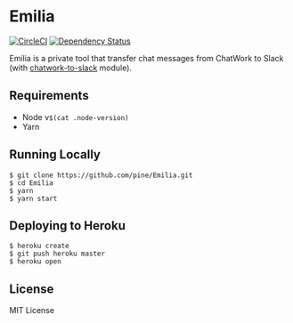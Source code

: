# Emilia
[![CircleCI](https://circleci.com/gh/pine/Emilia/tree/master.svg?style=shield)](https://circleci.com/gh/pine/Emilia/tree/master) [![Dependency Status](https://gemnasium.com/badges/github.com/pine/Emilia.svg)](https://gemnasium.com/github.com/pine/Emilia)

Emilia is a private tool that transfer chat messages from ChatWork to Slack (with [chatwork-to-slack](https://github.com/pine613/chatwork-to-slack) module).

## Requirements

- Node v`$(cat .node-version)`
- Yarn

## Running Locally

```
$ git clone https://github.com/pine/Emilia.git
$ cd Emilia
$ yarn
$ yarn start
```

## Deploying to Heroku

```
$ heroku create
$ git push heroku master
$ heroku open
```

## License
MIT License
